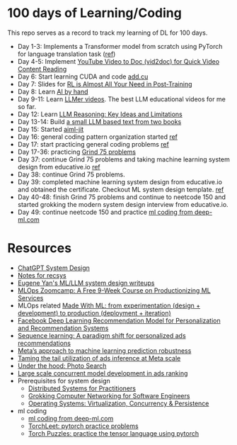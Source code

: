 # 100 days of Learning/Coding

This repo serves as a record to track my learning of DL for 100 days.

- Day 1-3: Implements a Transformer model from scratch using PyTorch for language translation task ([ref](https://github.com/trws2/transformer_with_pytorch))
- Day 4-5: Implement [YouTube Video to Doc (vid2doc) for Quick Video Content Reading](https://github.com/trws2/vid2doc)
- Day 6: Start learning CUDA and code [add.cu](https://github.com/trws2/100-days/tree/main/day06)
- Day 7: Slides for [RL is Almost All Your Need in Post-Training](https://github.com/trws2/100-days/blob/main/day07/RL%20is%20Almost%20All%20Your%20Need%20in%20Post-Training.pdf)
- Day 8: Learn [AI by hand](https://github.com/trws2/100-days/tree/main/day08)
- Day 9-11: Learn [LLMer videos](https://github.com/trws2/100-days/tree/main/day09-11). The best LLM educational videos for me so far.
- Day 12: Learn [LLM Reasoning: Key Ideas and Limitations](https://llmagents-learning.org/slides/llm-reasoning.pdf)
- Day 13-14: Build [a small LLM based text from two books](https://github.com/trws2/finance_data/tree/main)
- Day 15: Started [aiml-jit](https://github.com/trws2/aiml-jit)
- Day 16: general coding pattern organization started [ref](https://github.com/trws2/100-days/blob/main/day16/README.md)
- Day 17: start practicing general coding problems [ref](https://github.com/trws2/100-days/tree/main/day17)
- Day 17-36: practicing [Grind 75 problems](https://www.techinterviewhandbook.org/grind75/?hours=8)
- Day 37: continue Grind 75 problems and taking machine learning system design from educative.io [ref](https://github.com/trws2/100-days/tree/main/day37)
- Day 38: continue Grind 75 problems.
- Day 39: completed machine learning system design from educative.io and obtained the certificate. Checkout ML system design template. [ref](https://github.com/trws2/100-days/tree/main/day39)
- Day 40-48: finish Grind 75 problems and continue to neetcode 150 and started grokking the modern system design interview from educative.io.
- Day 49: continue neetcode 150 and practice [ml coding from deep-ml.com](https://github.com/trws2/aiml-jit/tree/main/src/MLC)


# Resources
- [ChatGPT System Design](https://algodaily.com/lessons/chatgpt-system-design)
- [Notes for recsys](https://vinija.ai/recsys/)
- [Eugene Yan's ML/LLM system design writeups](https://eugeneyan.com/start-here/)
- [MLOps Zoomcamp: A Free 9-Week Course on Productionizing ML Services](https://github.com/DataTalksClub/mlops-zoomcamp)
- MLOps related [Made With ML: from experimentation (design + development) to production (deployment + iteration)](https://madewithml.com/)
- [Facebook Deep Learning Recommendation Model for Personalization and Recommendation Systems](https://github.com/facebookresearch/dlrm)
- [Sequence learning: A paradigm shift for personalized ads recommendations](https://engineering.fb.com/2024/11/19/data-infrastructure/sequence-learning-personalized-ads-recommendations/)
- [Meta’s approach to machine learning prediction robustness](https://engineering.fb.com/2024/07/10/data-infrastructure/machine-learning-ml-prediction-robustness-meta/)
- [Taming the tail utilization of ads inference at Meta scale](https://engineering.fb.com/2024/07/10/production-engineering/tail-utilization-ads-inference-meta/)
- [Under the hood: Photo Search](https://engineering.fb.com/2017/05/22/ml-applications/under-the-hood-photo-search/)
- [Large scale concurrent model development in ads ranking](https://atscaleconference.com/videos/ai-scale-2020-mastercook-large-scale-concurrent-model-development-in-ads-ranking/)
- Prerequisites for system design
    - [Distributed Systems for Practitioners](https://www.educative.io/courses/distributed-systems-practitioners)
    - [Grokking Computer Networking for Software Engineers](https://www.educative.io/courses/grokking-computer-networking)
    - [Operating Systems: Virtualization, Concurrency & Persistence](https://www.educative.io/courses/operating-systems-virtualization-concurrency-persistence)
- ml coding
    - [ml coding from deep-ml.com](https://github.com/trws2/aiml-jit/tree/main/src/MLC)
    - [TorchLeet: pytorch practice problems](https://github.com/Exorust/TorchLeet)
    - [Torch Puzzles: practice the tensor language using pytorch](https://github.com/srush/Tensor-Puzzles)
